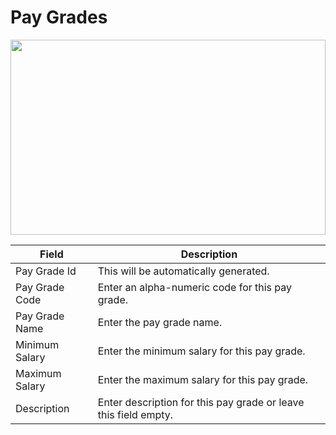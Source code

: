 # Pay Grades

<img src="" height="312px" width="100%">

| Field          | Description                                                     |
| -------------- | --------------------------------------------------------------- |
| Pay Grade Id   | This will be automatically generated.                           |
| Pay Grade Code | Enter an alpha-numeric code for this pay grade.                 |
| Pay Grade Name | Enter the pay grade name.                                       |
| Minimum Salary | Enter the minimum salary for this pay grade.                    |
| Maximum Salary | Enter the maximum salary for this pay grade.                    |
| Description    | Enter description for this pay grade or leave this field empty. |
